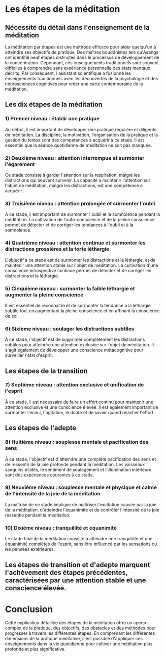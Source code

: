 # Les étapes de la méditation

## Nécessité du détail dans l'enseignement de la méditation

La méditation par étapes est une méthode efficace pour aider quelqu'un à atteindre ses objectifs de pratique. Des maîtres bouddhistes tels qu'Asanga ont identifié neuf étapes distinctes dans le processus de développement de la concentration. Cependant, ces enseignements traditionnels sont souvent difficiles à comprendre sans expérience personnelle des états mentaux décrits. Par conséquent, l'assistant scientifique a fusionné les enseignements traditionnels avec les découvertes de la psychologie et des neurosciences cognitives pour créer une carte contemporaine de la méditation.

## Les dix étapes de la méditation

### 1) Premier niveau : établir une pratique

Au début, il est important de développer une pratique régulière et diligente de méditation. La discipline, la motivation, l'organisation de la pratique et la gestion du temps sont des compétences à acquérir à ce stade. Il est essentiel que la séance quotidienne de méditation ne soit pas manquée.

### 2) Deuxième niveau : attention interrompue et surmonter l'égarement

Ce stade consiste à garder l'attention sur la respiration, malgré les distractions qui peuvent survenir. La capacité à maintenir l'attention sur l'objet de méditation, malgré les distractions, est une compétence à acquérir.

### 3) Troisième niveau : attention prolongée et surmonter l'oubli

À ce stade, il est important de surmonter l'oubli et la somnolence pendant la méditation. La cultivation de l'auto-conscience et de la pleine conscience permet de détecter et de corriger les tendances à l'oubli et à la somnolence.

### 4) Quatrième niveau : attention continue et surmonter les distractions grossières et la forte léthargie

L'objectif à ce stade est de surmonter les distractions et la léthargie, et de maintenir une attention stable sur l'objet de méditation. La cultivation d'une conscience introspective continue permet de détecter et de corriger les distractions et la léthargie.

### 5) Cinquième niveau : surmonter la faible léthargie et augmenter la pleine conscience

Il est essentiel de reconnaître et de surmonter la tendance à la léthargie subtile tout en augmentant la pleine conscience et en affinant la conscience de soi.

### 6) Sixième niveau : soulager les distractions subtiles

À ce stade, l'objectif est de supprimer complètement les distractions subtiles pour atteindre une attention exclusive sur l'objet de méditation. Il s'agit également de développer une conscience métacognitive pour surveiller l'état d'esprit.

## Les étapes de la transition

### 7) Septième niveau : attention exclusive et unification de l'esprit

À ce stade, il est nécessaire de faire un effort continu pour maintenir une attention exclusive et une conscience élevée. Il est également important de surmonter l'ennui, l'agitation, le doute et de savoir quand relâcher l'effort.

## Les étapes de l'adepte

### 8) Huitième niveau : souplesse mentale et pacification des sens

À ce stade, l'objectif est d'atteindre une complète pacification des sens et de ressentir de la joie profonde pendant la méditation. Les vaisseaux sanguins dilatés, le sentiment de soulagement et l'illumination intérieure sont des expériences courantes à ce stade.

### 9) Neuvième niveau : souplesse mentale et physique et calme de l'intensité de la joie de la méditation

La maîtrise de ce stade implique de maîtriser l'excitation causée par la joie de la méditation, d'atteindre l'équanimité et de contrôler l'intensité de la joie ressentie pendant la méditation.

### 10) Dixième niveau : tranquillité et équanimité

Le stade final de la méditation consiste à atteindre une tranquillité et une équanimité complètes de l'esprit, sans être influencé par les sensations ou les pensées extérieures. 

## Les étapes de transition et d'adepte marquent l'achèvement des étapes précédentes, caractérisées par une attention stable et une conscience élevée.

# Conclusion

Cette explication détaillée des étapes de la méditation offre un aperçu complet de la pratique, des objectifs, des obstacles et des méthodes pour progresser à travers les différentes étapes. En comprenant les différentes dimensions de la pratique méditative, il est possible d'appliquer ces enseignements dans la vie quotidienne pour cultiver une méditation plus profonde et plus significative.